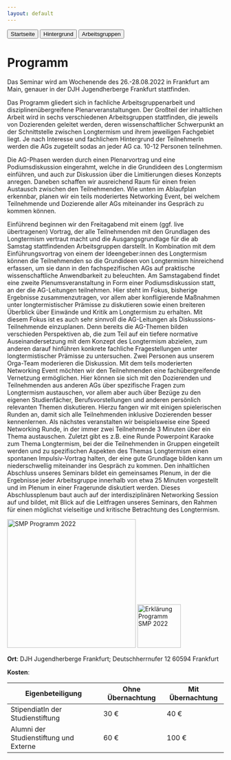```yaml
---
layout: default
---
```


<div class="menu">
<button class="menuitem" onclick="window.location = 'index.html'">Startseite</button>
<button class="menuitem" onclick="window.location = 'Hintergrund.html'">Hintergrund</button>
<button class="menuitem" onclick="window.location = 'Arbeitsgruppen.html'">Arbeitsgruppen</button>
</div>

# Programm

Das Seminar wird am Wochenende des 26.-28.08.2022 in Frankfurt am Main, genauer in der DJH Jugendherberge Frankfurt stattfinden.

Das Programm gliedert sich in fachliche Arbeitsgruppenarbeit und disziplinenübergreifene Plenarveranstaltungen. Der Großteil der inhaltlichen Arbeit wird in sechs verschiedenen Arbeitsgruppen stattfinden, die jeweils von Dozierenden geleitet werden, deren wissenschaftlicher Schwerpunkt an der Schnittstelle zwischen Longtermism und ihrem jeweiligen Fachgebiet liegt. Je nach Interesse und fachlichem Hintergrund der TeilnehmerIn werden die AGs zugeteilt sodas an jeder AG ca. 10-12 Personen teilnehmen. 

Die AG-Phasen werden durch einen Plenarvortrag und eine Podiumsdiskussion eingerahmt, welche in die Grundideen des Longtermism einführen, und auch zur Diskussion über die Limitierungen dieses Konzepts anregen. Daneben schaffen wir ausreichend Raum für einen freien Austausch zwischen den Teilnehmenden. Wie unten im Ablaufplan erkennbar, planen wir ein teils moderiertes Networking Event, bei welchem Teilnehmende und Dozierende aller AGs miteinander ins Gespräch zu kommen können. 

Einführend beginnen wir den Freitagabend mit einem (ggf. live übertragenen) Vortrag, der alle Teilnehmenden mit den Grundlagen des Longtermism vertraut macht und die Ausgangsgrundlage für die ab Samstag stattfindenden Arbeitsgruppen darstellt. In Kombination mit dem Einführungsvortrag von einem der Ideengeber:innen des Longtermism können die Teilnehmenden so die Grundideen von Longtermism hinreichend erfassen, um sie dann in den fachspezifischen AGs auf praktische wissenschaftliche Anwendbarkeit zu beleuchten.
Am Samstagabend findet eine zweite Plenumsveranstaltung in Form einer Podiumsdiskussion statt, an der die AG-Leitungen teilnehmen. Hier steht im Fokus, bisherige Ergebnisse zusammenzutragen, vor allem aber konfligierende Maßnahmen unter longtermistischer Prämisse zu diskutieren sowie einen breiteren Überblick über Einwände und Kritik am Longtermism zu erhalten. Mit diesem Fokus ist es auch sehr sinnvoll die AG-Leitungen als Diskussions-Teilnehmende einzuplanen. Denn bereits die AG-Themen bilden verschieden Perspektiven ab, die zum Teil auf ein tiefere normative Auseinandersetzung mit dem Konzept des Longtermism abzielen, zum anderen darauf hinführen konkrete fachliche Fragestellungen unter longtermistischer Prämisse zu untersuchen. Zwei Personen aus unserem Orga-Team moderieren die Diskussion.
Mit dem teils moderierten Networking Event möchten wir den Teilnehmenden eine fachübergreifende Vernetzung ermöglichen. Hier können sie sich mit den Dozierenden und Teilnehmenden aus anderen AGs über spezifische Fragen zum  Longtermism austauschen, vor allem aber auch über Bezüge zu den eigenen Studienfächer, Berufsvorstellungen und anderen  persönlich relevanten Themen diskutieren. Hierzu fangen wir mit einigen spielerischen Runden an, damit sich alle Teilnehmenden inklusive Dozierenden besser kennenlernen. Als nächstes veranstalten wir beispielsweise eine Speed Networking Runde, in der immer zwei Teilnehmende 3 Minuten über ein Thema austauschen. Zuletzt gibt es z.B. eine Runde Powerpoint Karaoke zum Thema Longtermism, bei der die Teilnehmenden in Gruppen eingeteilt werden und zu spezifischen Aspekten des Themas Longtermism einen spontanen Impulsiv-Vortrag halten, der eine gute Grundlage bilden kann um niederschwellig miteinander ins Gespräch zu kommen.
Den inhaltlichen Abschluss unseres Seminars bildet ein gemeinsames Plenum, in der die Ergebnisse jeder Arbeitsgruppe innerhalb von etwa 25 Minuten vorgestellt und im Plenum in einer Fragerunde diskutiert werden. Dieses Abschlussplenum baut auch auf der interdisziplinären Networking Session auf und bildet, mit Blick auf die Leitfragen unseres Seminars, den Rahmen für einen möglichst vielseitige und kritische Betrachtung des Longtermism. 


<img width="299" alt="SMP Programm 2022" src="https://user-images.githubusercontent.com/105549086/169690056-c1b6ae1e-39c8-43e2-805a-400d2611c65e.png">

<img width="101" alt="Erklärung Programm SMP 2022" src="https://user-images.githubusercontent.com/105549086/169690103-c61b2d63-93c0-4daf-a5de-f99abe10a474.png">


**Ort**: DJH Jugendherberge Frankfurt; Deutschherrnufer 12 60594 Frankfurt

**Kosten**:

| Eigenbeteiligung	                            | Ohne Übernachtung	  |  Mit Übernachtung |
|-----------------------------------------------|---------------------|----------------|
| StipendiatIn der Studienstiftung	            | 30 €	              |  40 € |
| Alumni der Studienstiftung und Externe	      | 60 €	              |  100 € |



